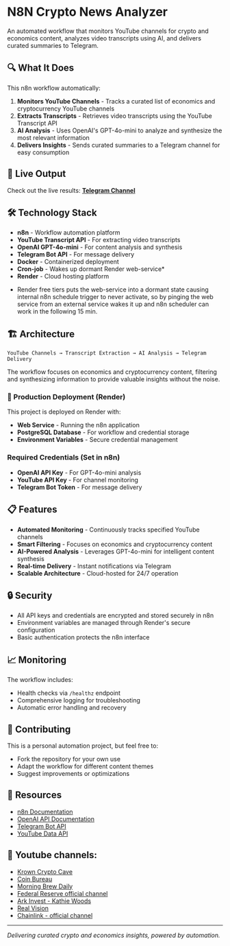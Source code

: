 # N8N Crypto News Analyzer

An automated workflow that monitors YouTube channels for crypto and economics content, analyzes video transcripts using AI, and delivers curated summaries to Telegram.

## 🔍 What It Does

This n8n workflow automatically:

1. **Monitors YouTube Channels** - Tracks a curated list of economics and cryptocurrency YouTube channels
2. **Extracts Transcripts** - Retrieves video transcripts using the YouTube Transcript API
3. **AI Analysis** - Uses OpenAI's GPT-4o-mini to analyze and synthesize the most relevant information
4. **Delivers Insights** - Sends curated summaries to a Telegram channel for easy consumption

## 📡 Live Output

Check out the live results: **[Telegram Channel](https://t.me/n8n_crypto)**

## 🛠 Technology Stack

- **n8n** - Workflow automation platform
- **YouTube Transcript API** - For extracting video transcripts
- **OpenAI GPT-4o-mini** - For content analysis and synthesis
- **Telegram Bot API** - For message delivery
- **Docker** - Containerized deployment
- **Cron-job** - Wakes up dormant Render web-service*
- **Render** - Cloud hosting platform

* Render free tiers puts the web-service into a dormant state causing internal n8n schedule trigger to never activate, so by pinging the web service from an external service wakes it up and n8n scheduler can work in the following 15 min. 

## 🏗 Architecture

```
YouTube Channels → Transcript Extraction → AI Analysis → Telegram Delivery
```

The workflow focuses on economics and cryptocurrency content, filtering and synthesizing information to provide valuable insights without the noise.


### 🚀 Production Deployment (Render)

This project is deployed on Render with:
- **Web Service** - Running the n8n application
- **PostgreSQL Database** - For workflow and credential storage
- **Environment Variables** - Secure credential management

### Required Credentials (Set in n8n)

- **OpenAI API Key** - For GPT-4o-mini analysis
- **YouTube API Key** - For channel monitoring
- **Telegram Bot Token** - For message delivery

## 📋 Features

- **Automated Monitoring** - Continuously tracks specified YouTube channels
- **Smart Filtering** - Focuses on economics and cryptocurrency content
- **AI-Powered Analysis** - Leverages GPT-4o-mini for intelligent content synthesis
- **Real-time Delivery** - Instant notifications via Telegram
- **Scalable Architecture** - Cloud-hosted for 24/7 operation

## 🔒 Security

- All API keys and credentials are encrypted and stored securely in n8n
- Environment variables are managed through Render's secure configuration
- Basic authentication protects the n8n interface

## 📈 Monitoring

The workflow includes:
- Health checks via `/healthz` endpoint
- Comprehensive logging for troubleshooting
- Automatic error handling and recovery

## 🤝 Contributing

This is a personal automation project, but feel free to:
- Fork the repository for your own use
- Adapt the workflow for different content themes
- Suggest improvements or optimizations

## 🔗 Resources

- [n8n Documentation](https://docs.n8n.io/)
- [OpenAI API Documentation](https://platform.openai.com/docs)
- [Telegram Bot API](https://core.telegram.org/bots/api)
- [YouTube Data API](https://developers.google.com/youtube/v3)

## 📰 Youtube channels:
- [Krown Crypto Cave](https://www.youtube.com/@EricKrownCrypto)
- [Coin Bureau](https://www.youtube.com/@CoinBureau)
- [Morning Brew Daily](https://www.youtube.com/@MorningBrewDailyShow)
- [Federal Reserve official channel](https://www.youtube.com/@federalreserve/videos)
- [Ark Invest - Kathie Woods](https://www.youtube.com/@ARKInvest2015)
- [Real Vision](https://www.youtube.com/@RealVisionFinance)
- [Chainlink - official channel](https://www.youtube.com/@chainlink)


---

*Delivering curated crypto and economics insights, powered by automation.*
